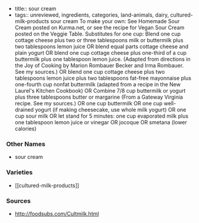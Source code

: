 - title:: sour cream
- tags:: unreviewed, ingredients, categories, land-animals, dairy, cultured-milk-products
sour cream To make your own: See Homemade Sour Cream posted on Kurma.net, or see the recipe for Vegan Sour Cream posted on the Veggie Table. Substitutes for one cup: Blend one cup cottage cheese plus two or three tablespoons milk or buttermilk plus two tablespoons lemon juice OR blend equal parts cottage cheese and plain yogurt OR blend one cup cottage cheese plus one-third of a cup buttermilk plus one tablespoon lemon juice. (Adapted from directions in the Joy of Cooking by Marion Rombauer Becker and Irma Rombauer. See my sources.) OR blend one cup cottage cheese plus two tablespoons lemon juice plus two tablespoons fat-free mayonnaise plus one-fourth cup nonfat buttermilk (adapted from a recipe in the New Laurel's Kitchen Cookbook) OR Combine 7/8 cup buttermilk or yogurt plus three tablespoons butter or margarine (From a Gateway Virginia recipe. See my sources.) OR one cup buttermilk OR one cup well-drained yogurt (if making cheesecake, use whole milk yogurt) OR one cup sour milk OR let stand for 5 minutes: one cup evaporated milk plus one tablespoon lemon juice or vinegar OR jocoque OR smetana (lower calories)

### Other Names

* sour cream

### Varieties

* [[cultured-milk-products]]

### Sources
* http://foodsubs.com/Cultmilk.html
